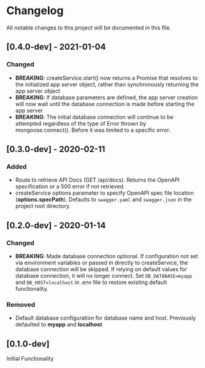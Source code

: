 # Changelog
All notable changes to this project will be documented in this file.

## [0.4.0-dev] - 2021-01-04
### Changed
- **BREAKING**: createService.start() now returns a Promise that resolves to the initialized app server object, rather than synchronously returning the app server object
- **BREAKING**: If database parameters are defined, the app server creation will now wait until the database connection is made before starting the app server
- **BREAKING**: The initial database connection will continue to be attempted regardless of the type of Error thrown by mongoose.connect(). Before it was limited to a specific error.

## [0.3.0-dev] - 2020-02-11
### Added
- Route to retrieve API Docs (GET /api/docs). Returns the OpenAPI specification or a 500 error if not retrieved.
- createService options parameter to specify OpenAPI spec file location
  (**options.specPath**). Defaults to `swagger.yaml` and `swagger.json` in the project root directory.

## [0.2.0-dev] - 2020-01-14
### Changed
- **BREAKING**: Made database connection optional. If configuration not set via environment variables or passed in directly
  to createService, the database connection will be skipped. If relying on default values for database connection, it will
  no longer connect. Set `DB_DATABASE=myapp` and `DB_HOST=localhost` in .env file to restore existing default functionality.

### Removed
- Default database configuration for database name and host. Previously defaulted to **myapp** and **localhost**

## [0.1.0-dev]
Initial Functionality
